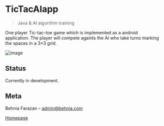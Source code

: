 # TicTacAIapp
> Java & AI algorithm training

One player Tic-tac-toe game which is implemented as a android application. The player will compete againts the AI who take turns marking the spaces in a 3×3 grid.

![image](https://user-images.githubusercontent.com/22538033/51207629-a7ad5500-190b-11e9-9051-ec40867c6870.png)



## Status

Currently in development.

## Meta

Behnia Farazan –  admin@behnia.com

[Homepage](https://behnia.me)

